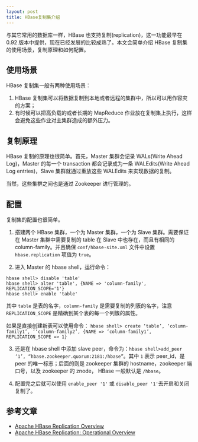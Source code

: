 ```yaml
---
layout: post
title: HBase复制集介绍
---
```


与其它常用的数据库一样，HBase 也支持复制(replication)，这一功能最早在 0.92 版本中提供，现在已经发展的比较成熟了。本文会简单介绍 HBase 复制集的使用场景，复制原理和如何配置。

## 使用场景

HBase 复制集一般有两种使用场景：

1. HBase 复制集可以将数据复制到本地或者远程的集群中，所以可以用作容灾的方案；
2. 有时候可以把高负载的或者长期的 MapReduce 作业放在复制集上执行，这样会避免这些作业对主集群造成的额外压力。

## 复制原理

HBase 复制的原理也很简单。首先，Master 集群会记录 WALs(Write Ahead Log)，Master 的每一个 transaction 都会记录成为一条 WALEdits(Write Ahead Log entries)，Slave 集群就通过重放这些 WALEdits 来实现数据的复制。

当然，这些集群之间也是通过 Zookeeper 进行管理的。

## 配置

复制集的配置也很简单。

1. 搭建两个 HBase 集群，一个为 Master 集群，一个为 Slave 集群。需要保证在 Master 集群中需要复制的 table 在 Slave 中也存在，而且有相同的 column-family。并且确保 `conf/hbase-site.xml` 文件中设置 `hbase.replication` 项值为 `true`。

2. 进入 Master 的 hbase shell，运行命令：

  ```shell
  hbase shell> disable 'table'
  hbase shell> alter 'table', {NAME => 'column-family', REPLICATION_SCOPE='1'}
  hbase shell> enable 'table'
  ```

  其中 `table` 是表的名字，`column-family` 是需要复制的列簇的名字，注意 `REPLICATION_SCOPE` 是精确到某个表的每一个列簇的属性。

  如果是直接创建新表可以使用命令： `hbase shell> create ‘table’, ‘column-family1’, ‘‘column-family2’, {NAME => ‘column-family1’, REPLICATION_SCOPE => 1}`

3. 还是在 hbase shell 中添加 slave peer，命令为：`hbase shell>add_peer ‘1’, “hbase.zookeeper.quorum:2181:/hbase”`。其中 `1` 表示 peer_id，是 peer 的唯一标志；后面的则是 zookeeper 集群的 hostname，zookeeper 端口号，以及 zookeeper 的 znode， HBase 一般默认是 `/hbase`。

4. 配置完之后就可以使用 `enable_peer '1'` 或 `disable_peer '1'`去开启和关闭复制了。

## 参考文章

* [Apache HBase Replication Overview](https://blog.cloudera.com/blog/2012/07/hbase-replication-overview-2/)
* [Apache HBase Replication: Operational Overview](https://blog.cloudera.com/blog/2012/08/hbase-replication-operational-overview/)
